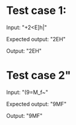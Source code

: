 # Test case 1:
Input: "+2<E]h|"

Expected output: "2EH"

Output: "2EH"

# Test case 2"
Input: "(9=M_f~"

Expected output: "9MF"

Output: "9MF"
